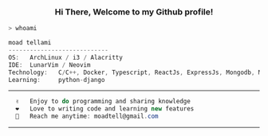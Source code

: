 <h3 align="center" color="gray">Hi There, Welcome to my Github profile! </h3>

```zsh
> whoami
```

```csharp
moad tellami
----------------------------
OS:   ArchLinux / i3 / Alacritty
IDE:  LunarVim / Neovim
Technology:   C/C++, Docker, Typescript, ReactJs, ExpressJs, Mongodb, Mysql
Learning:     python-django
```

---

```csharp
  ✌️   Enjoy to do programming and sharing knowledge
  ❤️   Love to writing code and learning new features
  📧   Reach me anytime: moadtell@gmail.com
```

---
